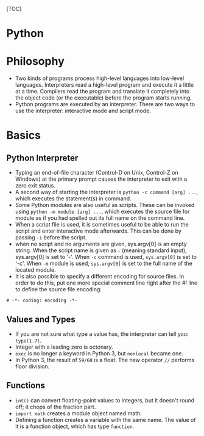 [TOC]

# Python

# Philosophy
- Two kinds of programs process high-level languages into low-level languages. Interpreters read a high-level program and execute it a little at a time. Compilers read the program and translate it completely into the object code (or the executable) before the program starts running.
- Python programs are executed by an interpreter. There are two ways to use the interpreter: interactive mode and script mode.

# Basics

## Python Interpreter
- Typing an end-of-file character (Control-D on Unix, Control-Z on Windows) at the primary prompt causes the interpreter to exit with a zero exit status.
- A second way of starting the interpreter is `python -c command [arg] ...`, which executes the statement(s) in command.
- Some Python modules are also useful as scripts. These can be invoked using `python -m module [arg] ...`, which executes the source file for module as if you had spelled out its full name on the command line.
- When a script file is used, it is sometimes useful to be able to run the script and enter interactive mode afterwards. This can be done by passing `-i` before the script.
- when no script and no arguments are given, sys.argv[0] is an empty string. When the script name is given as `-` (meaning standard input), sys.argv[0] is set to '-'. When `-c` command is used, `sys.argv[0]` is set to '-c'. When `-m` module is used, `sys.argv[0]` is set to the full name of the located module.
- It is also possible to specify a different encoding for source files. In order to do this, put one more special comment line right after the #! line to define the source file encoding:
```
# -*- coding: encoding -*-
```

## Values and Types
- If you are not sure what type a value has, the interpreter can tell you: `type(1.7)`.
- Integer with a leading zero is octonary.
- `exec` is no longer a keyword in Python 3, but `nonlocal` became one.
- In Python 3, the result of `59/60` is a float. The new operator `//` performs floor division.

## Functions
- `int()` can convert floating-point values to integers, but it doesn't round off; it chops of the fraction part.
- `import math` creates a module object named math.
- Defining a function creates a variable with the same name. The value of it is a function object, which has type `function`.
